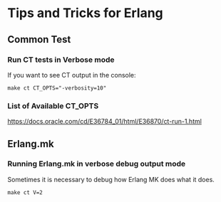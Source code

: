 # Tips and Tricks for Erlang

## Common Test

### Run CT tests in Verbose mode

If you want to see CT output in the console: 

```shell
make ct CT_OPTS="-verbosity=10"
```

### List of Available CT_OPTS

https://docs.oracle.com/cd/E36784_01/html/E36870/ct-run-1.html

## Erlang.mk 

### Running Erlang.mk in verbose debug output mode

Sometimes it is necessary to debug how Erlang MK does what it does. 

```shell
make ct V=2
```
